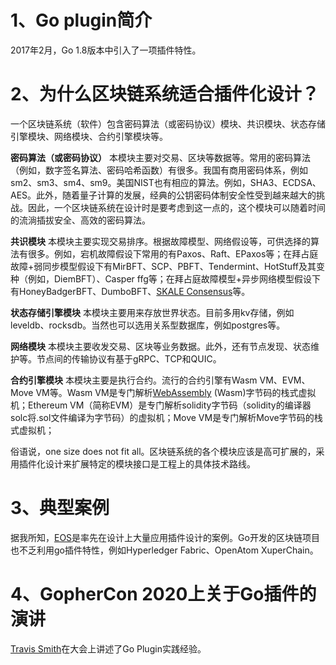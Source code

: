 # 1、Go plugin简介

2017年2月，Go 1.8版本中引入了一项插件特性。

# 2、为什么区块链系统适合插件化设计？

一个区块链系统（软件）包含密码算法（或密码协议）模块、共识模块、状态存储引擎模块、网络模块、合约引擎模块等。

**密码算法（或密码协议）**  本模块主要对交易、区块等数据等。常用的密码算法（例如，数字签名算法、密码哈希函数）有很多。我国有商用密码体系，例如sm2、sm3、sm4、sm9。美国NIST也有相应的算法。例如，SHA3、ECDSA、AES。此外，随着量子计算的发展，经典的公钥密码体制安全性受到越来越大的挑战。因此，一个区块链系统在设计时是要考虑到这一点的，这个模块可以随着时间的流淌插拔安全、高效的密码算法。

**共识模块**  本模块主要实现交易排序。根据故障模型、网络假设等，可供选择的算法有很多。例如，宕机故障假设下常用的有Paxos、Raft、EPaxos等；在拜占庭故障+弱同步模型假设下有MirBFT、SCP、PBFT、Tendermint、HotStuff及其变种（例如，DiemBFT）、Casper ffg等；在拜占庭故障模型+异步网络模型假设下有HoneyBadgerBFT、DumboBFT、[SKALE Consensus](https://github.com/skalenetwork/skale-consensus)等。

**状态存储引擎模块**  本模块主要用来存放世界状态。目前多用kv存储，例如leveldb、rocksdb。当然也可以选用关系型数据库，例如postgres等。

**网络模块**  本模块主要收发交易、区块等业务数据。此外，还有节点发现、状态维护等。节点间的传输协议有基于gRPC、TCP和QUIC。

**合约引擎模块**  本模块主要是执行合约。流行的合约引擎有Wasm VM、EVM、Move VM等。Wasm VM是专门解析[WebAssembly](https://webassembly.org/) (Wasm)字节码的栈式虚拟机；Ethereum VM（简称EVM）是专门解析solidity字节码（solidity的编译器solc将.sol文件编译为字节码）的虚拟机；Move VM是专门解析Move字节码的栈式虚拟机；

俗语说，one size does not fit all。区块链系统的各个模块应该是高可扩展的，采用插件化设计来扩展特定的模块接口是工程上的具体技术路线。

# 3、典型案例

据我所知，[EOS](https://github.com/EOSIO/eos/tree/master/plugins)是率先在设计上大量应用插件设计的案例。Go开发的区块链项目也不乏利用go插件特性，例如Hyperledger Fabric、OpenAtom XuperChain。

# 4、GopherCon 2020上关于Go插件的演讲

[Travis Smith](./slides/Go_Plugin_Travis_Smith@GopherCon2020.pdf)在大会上讲述了Go Plugin实践经验。